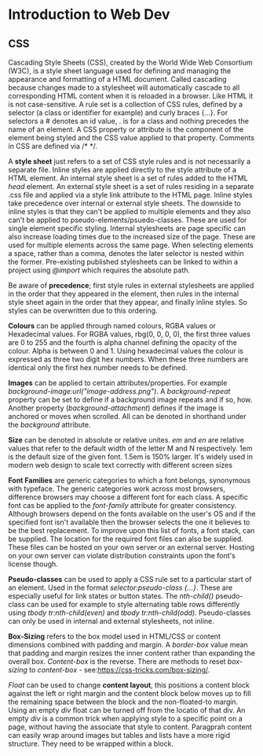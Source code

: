# Introduction to Web Dev

## CSS

Cascading Style Sheets (CSS), created by the World Wide Web Consortium (W3C), is a style sheet language used for defining and managing the appearance and formatting of a HTML document. Called cascading because changes made to a stylesheet will automatically cascade to all corresponding HTML content when it is reloaded in a browser. Like HTML it is not case-sensitive. A rule set is a collection of CSS rules, defined by a selector (a class or identifier for example) and curly braces {...}. For selectors a # denotes an id value, . is for a class and nothing precedes the name of an element. A CSS property or attribute is the component of the element being styled and the CSS value applied to that property. Comments in CSS are defined via /* */.

A **style sheet** just refers to a set of CSS style rules and is not necessarily a separate file. Inline styles are applied directly to the style attribute of a HTML element. An internal style sheet is a set of rules added to the HTML *head* element. An external style sheet is a set of rules residing in a separate .css file and applied via a style link attribute to the HTML page. Inline styles take precedence over internal or external style sheets. The downside to inline styles is that they can't be applied to multiple elements and they also can't be applied to pseudo-elements/psuedo-classes. These are used for single element specific styling. Internal stylesheets are page specific can also increase loading times due to the increased size of the page. These are used for multiple elements across the same page. When selecting elements a space, rather than a comma, denotes the later selector is nested within the former. Pre-existing published stylesheets can be linked to within a project using *@import* which requires the absolute path.

Be aware of **precedence**; first style rules in external stylesheets are applied in the order that they appeared in the <head> element, then rules in the internal style sheet again in the order that they appear, and finally inline styles. So styles can be overwritten due to this ordering.

**Colours** can be applied through named colours, RGBA values or Hexadecimal values. For RGBA values, rbg(0, 0, 0, 0), the first three values are 0 to 255 and the fourth is alpha channel defining the opacity of the colour. Alpha is between 0 and 1. Using hexadecimal values the colour is expressed as three two digit hex numbers. When these three numbers are identical only the first hex number needs to be defined.

**Images** can be applied to certain attributes/properties. For example *background-image:url("image-address.png")*. A *background-repeat* property can be set to define if a background image repeats and if so, how. Another property (*background-attachment*) defines if the image is anchored or moves when scrolled. All can be denoted in shorthand under the *background* attribute.

**Size** can be denoted in absolute or relative unites. *em* and *en* are relative values that refer to the default width of the letter M and N respectively. 1em is the default size of the given font. 1.5em is 150% larger. It's widely used in modern web design to scale text correctly with different screen sizes

**Font Families** are generic categories to which a font belongs, synonymous with typeface. The generic categories work across most browsers, difference browsers may choose a different font for each class. A specific font cas be applied to the *font-family* attribute for greater consistency. Although browsers depend on the fonts available on the user's OS and if the specified font isn't available then the browser selects the one it believes to be the best replacement. To improve upon this list of fonts, a font stack, can be supplied. The location for the required font files can also be supplied. These files can be hosted on your own server or an external server. Hosting on your own server can violate distribution constraints upon the font's license though.

**Pseudo-classes** can be used to apply a CSS rule set to a particular start of an element. Used in the format *selector:pseudo-class {...}*. These are especially useful for link states or button states. The *nth-child()* pseudo-class can be used for example to style alternating table rows differently using *tbody tr:nth-child(even)* and *tbody tr:nth-child(odd)*. Pseudo-classes can only be used in internal and external stylesheets, not inline. 

**Box-Sizing** refers to the box model used in HTML/CSS or content dimensions combined with padding and margin. A *border-box* value mean that padding and margin resizes the inner content rather than expanding the overall box. *Content-box* is the reverse. There are methods to reset *box-sizing* to *content-box* - see:https://css-tricks.com/box-sizing/.

*Float* can be used to change **content layout**, this positions a content block against the left or right margin and the content block below moves up to fill the remaining space between the block and the non-floated-to margin. Using an empty *div* float can be turned off from the locatio of that div. An empty *div* is a common trick when applying style to a specific point on a page, without having the associate that style to content. Paragprah content can easily wrap around images but tables and lists have a more rigid structure. They need to be wrapped within a block.